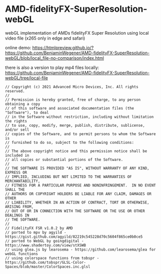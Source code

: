 # AMD-fidelityFX-SuperResolution-webGL

webGL implementation of AMDs fidelityFX Super Resolution using local video file (x265 only in edge and safari)

online demo: https://htmlpreview.github.io/?https://github.com/BenjaminWegener/AMD-fidelityFX-SuperResolution-webGL/blob/local_file-no-comparison/index.html

there is also a version to play mp4 files locally: https://github.com/BenjaminWegener/AMD-fidelityFX-SuperResolution-webGL/tree/local-file

```
// Copyright (c) 2021 Advanced Micro Devices, Inc. All rights reserved.
//
// Permission is hereby granted, free of charge, to any person obtaining a copy
// of this software and associated documentation files (the "Software"), to deal
// in the Software without restriction, including without limitation the rights
// to use, copy, modify, merge, publish, distribute, sublicense, and/or sell
// copies of the Software, and to permit persons to whom the Software is
// furnished to do so, subject to the following conditions:
//
// The above copyright notice and this permission notice shall be included in
// all copies or substantial portions of the Software.
//
// THE SOFTWARE IS PROVIDED "AS IS", WITHOUT WARRANTY OF ANY KIND, EXPRESS OR
// IMPLIED, INCLUDING BUT NOT LIMITED TO THE WARRANTIES OF MERCHANTABILITY,
// FITNESS FOR A PARTICULAR PURPOSE AND NONINFRINGEMENT.  IN NO EVENT SHALL THE
// AUTHORS OR COPYRIGHT HOLDERS BE LIABLE FOR ANY CLAIM, DAMAGES OR OTHER
// LIABILITY, WHETHER IN AN ACTION OF CONTRACT, TORT OR OTHERWISE, ARISING FROM,
// OUT OF OR IN CONNECTION WITH THE SOFTWARE OR THE USE OR OTHER DEALINGS IN
// THE SOFTWARE.
//
// FidelityFX FSR v1.0.2 by AMD
// ported to mpv by agyild - https://gist.github.com/agyild/82219c545228d70c5604f865ce0b0ce5
// ported to WebGL by goingdigital - https://www.shadertoy.com/view/stXSWB
// using glea.js by learosema - https://github.com/learosema/glea for webGL functions
// using colorspace functions from tobspr - https://github.com/tobspr/GLSL-Color-Spaces/blob/master/ColorSpaces.inc.glsl
```
